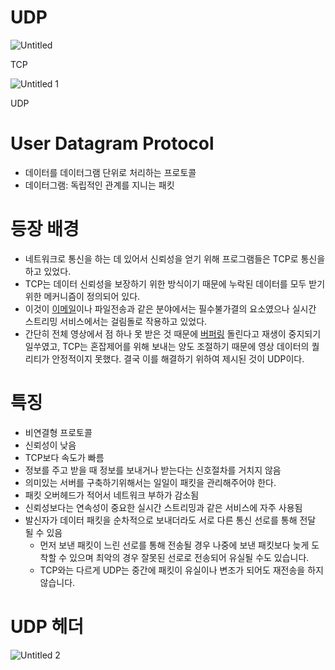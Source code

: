 # UDP

![Untitled](https://user-images.githubusercontent.com/22907483/155549259-d0100d61-5ea2-4bef-9744-119cb9fca044.png)

TCP

![Untitled 1](https://user-images.githubusercontent.com/22907483/155549272-22aa6c4e-8343-4c7e-b041-41fd70194c07.png)

UDP

# User Datagram Protocol

- 데이터를 데이터그램 단위로 처리하는 프로토콜
- 데이터그램: 독립적인 관계를 지니는 패킷

# 등장 배경

- 네트워크로 통신을 하는 데 있어서 신뢰성을 얻기 위해 프로그램들은 TCP로 통신을 하고 있었다.
- TCP는 데이터 신뢰성을 보장하기 위한 방식이기 때문에 누락된 데이터를 모두 받기 위한 메커니즘이 정의되어 있다.
- 이것이 [이메일](https://namu.wiki/w/%EC%9D%B4%EB%A9%94%EC%9D%BC)이나 파일전송과 같은 분야에서는 필수불가결의 요소였으나 실시간 스트리밍 서비스에서는 걸림돌로 작용하고 있었다.
- 간단히 전체 영상에서 점 하나 못 받은 것 때문에 [버퍼링](https://namu.wiki/w/%EB%B2%84%ED%8D%BC%EB%A7%81) 돌린다고 재생이 중지되기 일쑤였고, TCP는 혼잡제어를 위해 보내는 양도 조절하기 때문에 영상 데이터의 퀄리티가 안정적이지 못했다. 결국 이를 해결하기 위하여 제시된 것이 UDP이다.

# 특징

- 비연결형 프로토콜
- 신뢰성이 낮음
- TCP보다 속도가 빠름
- 정보를 주고 받을 때 정보를 보내거나 받는다는 신호절차를 거치지 않음
- 의미있는 서버를 구축하기위해서는 일일이 패킷을 관리해주어야 한다.
- 패킷 오버헤드가 적어서 네트워크 부하가 감소됨
- 신뢰성보다는 연속성이 중요한 실시간 스트리밍과 같은 서비스에 자주 사용됨
- 발신자가 데이터 패킷을 순차적으로 보내더라도 서로 다른 통신 선로를 통해 전달 될 수 있음
    - 먼저 보낸 패킷이 느린 선로를 통해 전송될 경우 나중에 보낸 패킷보다 늦게 도착할 수 있으며 최악의 경우 잘못된 선로로 전송되어 유실될 수도 있습니다.
    - TCP와는 다르게 UDP는 중간에 패킷이 유실이나 변조가 되어도 재전송을 하지 않습니다.

# UDP 헤더
![Untitled 2](https://user-images.githubusercontent.com/22907483/155549370-394d151c-a888-47c5-afee-cad25a676d9c.png)
